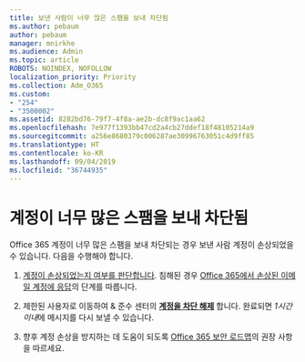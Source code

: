 ```yaml
---
title: 보낸 사람이 너무 많은 스팸을 보내 차단됨
ms.author: pebaum
author: pebaum
manager: mnirkhe
ms.audience: Admin
ms.topic: article
ROBOTS: NOINDEX, NOFOLLOW
localization_priority: Priority
ms.collection: Adm_O365
ms.custom:
- "254"
- "3500002"
ms.assetid: 8282bd76-79f7-4f8a-ae2b-dc8f9ac1aa62
ms.openlocfilehash: 7e977f1393bb47cd2a4cb27ddef18f48105214a9
ms.sourcegitcommit: a256e8680379c006287ae30996763051c4d9ff85
ms.translationtype: HT
ms.contentlocale: ko-KR
ms.lasthandoff: 09/04/2019
ms.locfileid: "36744935"
---
```

# <a name="account-is-blocked-for-sending-too-much-spam"></a>계정이 너무 많은 스팸을 보내 차단됨

Office 365 계정이 너무 많은 스팸을 보내 차단되는 경우 보낸 사람 계정이 손상되었을 수 있습니다. 다음을 수행해야 합니다.
  
1. [계정이 손상되었는지 여부를 판단합니다](https://support.microsoft.com/help/2551603/how-to-determine-whether-your-office-365-account-has-been-compromised). 침해된 경우 [Office 365에서 손상된 이메일 계정에 응답](https://docs.microsoft.com/office365/securitycompliance/responding-to-a-compromised-email-account)의 단계를 따릅니다.

2. 제한된 사용자로 이동하여 &amp; 준수 센터의 **[계정을 차단 해제](https://protection.office.com/?hash=/restrictedusers)** 합니다. 완료되면 *1시간 이내*에 메시지를 다시 보낼 수 있습니다.

3. 향후 계정 손상을 방지하는 데 도움이 되도록 [Office 365 보안 로드맵](https://docs.microsoft.com/office365/securitycompliance/security-roadmap)의 권장 사항을 따르세요.
  